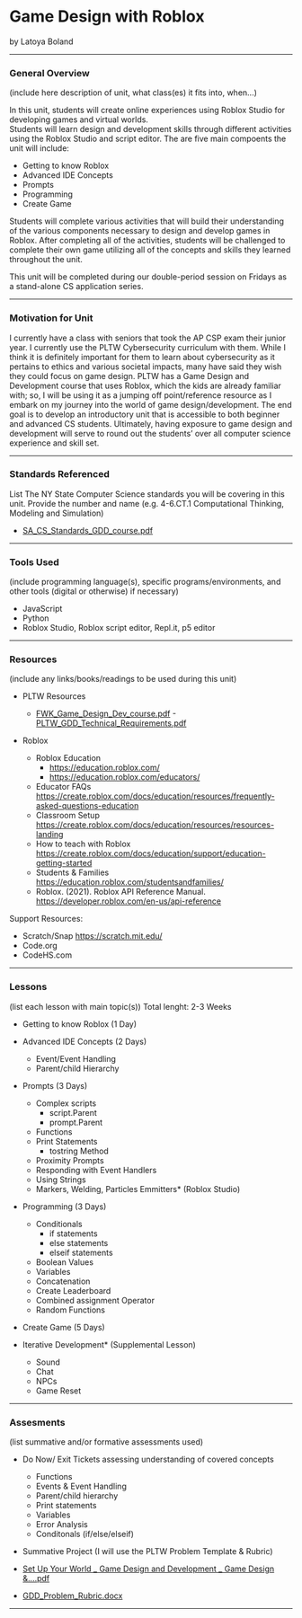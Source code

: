 # Game Design with Roblox
by Latoya Boland

-----

### General Overview
(include here description of unit, what class(es) it fits into, when...)

In this unit, students will create online experiences using Roblox Studio for developing games and virtual worlds.  
Students will learn design and development skills through different activities using the Roblox Studio and script editor.  The are five main compoents the unit will include:
  - Getting to know Roblox 
  - Advanced IDE Concepts 
  - Prompts 
  - Programming 
  - Create Game 


Students will complete various activities that will build their understanding of the various components necessary to design and develop games in Roblox.  After completing all of the activities, students will be challenged to complete their own game utilizing all of the concepts and skills they learned throughout the unit.  

This unit will be completed during our double-period session on Fridays as a stand-alone CS application series.

---

### Motivation for Unit

I currently have a class with seniors that took the AP CSP exam their junior year. I currently use the PLTW Cybersecurity curriculum with them. While I think it is definitely important for them to learn about cybersecurity as it pertains to ethics and various societal impacts, many have said they wish they could focus on game design. PLTW has a Game Design and Development course that uses Roblox, which the kids are already familiar with; so, I will be using it as a jumping off point/reference resource as I embark on my journey into the world of game design/development.  The end goal is to develop an introductory unit that is accessible to both beginner and advanced CS students.  Ultimately, having exposure to game design and development will serve to round out the students’ over all computer science experience and skill set.

---

### Standards Referenced
List The NY State Computer Science standards you will be covering in this unit. Provide the number and name (e.g. 4-6.CT.1 Computational Thinking, Modeling and Simulation)

- [SA_CS_Standards_GDD_course.pdf](https://github.com/hunter-teacher-cert/unit_plan-introduction-to-game-development-hs/files/9792770/SA_CS_Standards_GDD_course.pdf)

---

### Tools Used
(include programming language(s), specific programs/environments, and other tools (digital or otherwise) if necessary)
- JavaScript
- Python
- Roblox Studio, Roblox script editor, Repl.it, p5 editor

---

### Resources
(include any links/books/readings to be used during this unit)

- PLTW Resources
  - [FWK_Game_Design_Dev_course.pdf](https://github.com/hunter-teacher-cert/unit_plan-introduction-to-game-development-hs/files/9792768/FWK_Game_Design_Dev_course.pdf)
  -[PLTW_GDD_Technical_Requirements.pdf](https://github.com/hunter-teacher-cert/unit_plan-introduction-to-game-development-hs/files/9792762/PLTW_GDD_Technical_Requirements.pdf)
  
- Roblox
  - Roblox Education 
    - https://education.roblox.com/
    - https://education.roblox.com/educators/
  - Educator FAQs https://create.roblox.com/docs/education/resources/frequently-asked-questions-education
  - Classroom Setup https://create.roblox.com/docs/education/resources/resources-landing
  - How to teach with Roblox https://create.roblox.com/docs/education/support/education-getting-started
  - Students & Families https://education.roblox.com/studentsandfamilies/
  - Roblox. (2021). Roblox API Reference Manual. https://developer.roblox.com/en-us/api-reference


Support Resources:
- Scratch/Snap https://scratch.mit.edu/
- Code.org
- CodeHS.com

---

### Lessons
(list each lesson with main topic(s))
Total lenght: 2-3 Weeks

- Getting to know Roblox (1 Day)

- Advanced IDE Concepts (2 Days)
  - Event/Event Handling
  - Parent/child Hierarchy
  
- Prompts (3 Days)
  - Complex scripts
    - script.Parent
    - prompt.Parent 
  - Functions
  - Print Statements
    - tostring Method
  - Proximity Prompts
  - Responding with Event Handlers
  - Using Strings
  - Markers, Welding, Particles Emmitters* (Roblox Studio)
  
- Programming (3 Days)
  - Conditionals 
    - if statements
    - else statements
    - elseif statements
  - Boolean Values
  - Variables
  - Concatenation
  - Create Leaderboard
  - Combined assignment Operator
  - Random Functions
  
- Create Game (5 Days)

- Iterative Development* (Supplemental Lesson)
  - Sound
  - Chat
  - NPCs
  - Game Reset

---

### Assesments
(list summative and/or formative assessments used)

- Do Now/ Exit Tickets assessing understanding of covered concepts 
  - Functions
  - Events & Event Handling
  - Parent/child hierarchy
  - Print statements
  - Variables
  - Error Analysis
  - Conditonals (if/else/elseif)
  
 - Summative Project (I will use the PLTW Problem Template & Rubric)
 
  - [Set Up Your World _ Game Design and Development _ Game Design &….pdf](https://github.com/hunter-teacher-cert/unit_plan-introduction-to-game-development-hs/files/9792912/Set.Up.Your.World._.Game.Design.and.Development._.Game.Design.pdf)
  
  - [GDD_Problem_Rubric.docx](https://github.com/hunter-teacher-cert/unit_plan-introduction-to-game-development-hs/files/9792910/GDD_Problem_Rubric.docx)


---

